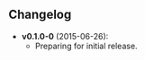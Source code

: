 ## Changelog
<!-- DO NOT CHANGE THE LINE ABOVE: `make` tasks rely on it to update README.md -->

* **v0.1.0-0** (2015-06-26):
    * Preparing for initial release.

